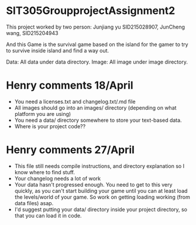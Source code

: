 # SIT305GroupprojectAssignment2

This project worked by two person:
Junjiang yu SID215028907,
JunCheng wang, SID215204943

And this Game is the survival game based on the island for the gamer to try to survive inside island and find a way out.

Data: All data under data directory.
Image: All image under image directory.



# Henry comments 18/April
- You need a licenses.txt and changelog.txt/.md file
- All images should go into an images/ directory (depending on what platform you are using)
- You need a data/ directory somewhere to store your text-based data.
- Where is your project code??

# Henry comments 27/April
- This file still needs compile instructions, and directory explanation so I know where to find stuff.
- Your changelog needs a lot of work
- Your data hasn't progressed enough. You need to get to this very quickly, as you can't start building your game until you can at least load the levels/world of your game. So work on getting loading working (from data files) asap.
- I'd suggest putting your data/ directory inside your project directory, so that you can load it in code.

